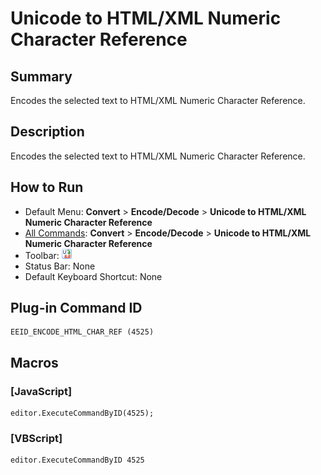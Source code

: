 # Unicode to HTML/XML Numeric Character Reference

## Summary

Encodes the selected text to HTML/XML Numeric Character Reference.

## Description

Encodes the selected text to HTML/XML Numeric Character Reference.

## How to Run

- Default Menu: **Convert** \> **Encode/Decode** \> **Unicode to HTML/XML Numeric Character Reference**
- [All Commands](../tools/all_commands): **Convert** \> **Encode/Decode** \> **Unicode to HTML/XML Numeric Character Reference**
- Toolbar:
![](../../images/uni2html24x16.gif)
- Status Bar: None
- Default Keyboard Shortcut: None

## Plug-in Command ID

```
EEID_ENCODE_HTML_CHAR_REF (4525)
```

## Macros

### \[JavaScript\]

```
editor.ExecuteCommandByID(4525);
```

### \[VBScript\]

```
editor.ExecuteCommandByID 4525
```

